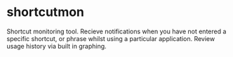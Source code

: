 # shortcutmon
Shortcut monitoring tool. Recieve notifications when you have not entered a specific shortcut, or phrase whilst using a particular application. Review usage history via built in graphing.
